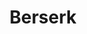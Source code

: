 ---
title: Berserk
crosslinks:
- anime
- darksouls
- Pixiv
- asoiaf
- elfdimensionstyle
- Manga_Collection
- Music
- forhonor
- awwtf
- Warframe
- all
- snes
- BerserkColor
- programming
- OnePunchMan
- VinlandSaga
- HighQualityGifs
- HalfLife3
- gaming
- manga
---